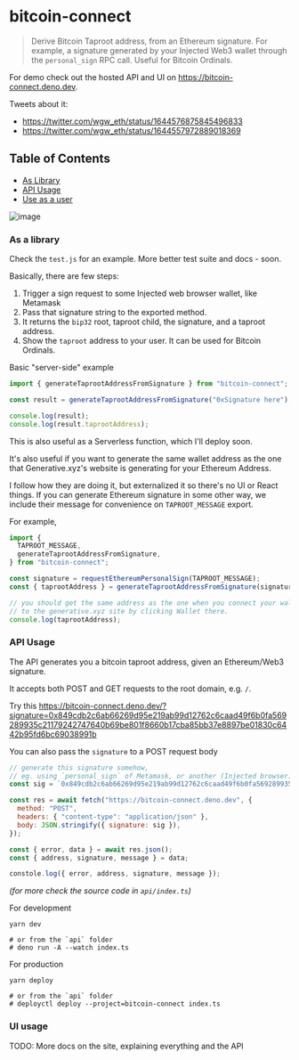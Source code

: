 # bitcoin-connect

> Derive Bitcoin Taproot address, from an Ethereum signature. For example, a signature generated by your Injected Web3 wallet through the `personal_sign` RPC call. Useful for Bitcoin Ordinals.

For demo check out the hosted API and UI on https://bitcoin-connect.deno.dev.

Tweets about it:

- https://twitter.com/wgw_eth/status/1644576875845496833
- https://twitter.com/wgw_eth/status/1644557972889018369

## Table of Contents

- [As Library](#as-a-library)
- [API Usage](#api-usage)
- [Use as a user](#ui-usage)

![image](https://user-images.githubusercontent.com/5038030/230706652-cbc02d1a-a7f2-4c76-ac0b-cde27650ac74.png)

### As a library

Check the `test.js` for an example.
More better test suite and docs - soon.

Basically, there are few steps:

1. Trigger a sign request to some Injected web browser wallet, like Metamask
2. Pass that signature string to the exported method.
3. It returns the `bip32` root, taproot child, the signature, and a taproot address.
4. Show the `taproot` address to your user. It can be used for Bitcoin Ordinals.

Basic "server-side" example

```js
import { generateTaprootAddressFromSignature } from "bitcoin-connect";

const result = generateTaprootAddressFromSignature("0xSignature here");

console.log(result);
console.log(result.taprootAddress);
```

This is also useful as a Serverless function, which I'll deploy soon.

It's also useful if you want to generate the same wallet address as the one that Generative.xyz's website is generating for your Ethereum Address.

I follow how they are doing it, but externalized it so there's no UI or React things.
If you can generate Ethereum signature in some other way, we include their message for convenience on `TAPROOT_MESSAGE` export.

For example,

```js
import {
  TAPROOT_MESSAGE,
  generateTaprootAddressFromSignature,
} from "bitcoin-connect";

const signature = requestEthereumPersonalSign(TAPROOT_MESSAGE);
const { taprootAddress } = generateTaprootAddressFromSignature(signature);

// you should get the same address as the one when you connect your wallet
// to the generative.xyz site by clicking Wallet there.
console.log(taprootAddress);
```

### API Usage

The API generates you a bitcoin taproot address, given an Ethereum/Web3 signature.

It accepts both POST and GET requests to the root domain, e.g. `/`.

Try this https://bitcoin-connect.deno.dev/?signature=0x849cdb2c6ab66269d95e219ab99d12762c6caad49f6b0fa569289935c21179242747640b69be801f8660b17cba85bb37e8897be01830c6442b95fd6bc69038991b

You can also pass the `signature` to a POST request body

```js
// generate this signature somehow,
// eg. using `personal_sign` of Metamask, or another (Injected browser) wallet
const sig = `0x849cdb2c6ab66269d95e219ab99d12762c6caad49f6b0fa569289935c21179242747640b69be801f8660b17cba85bb37e8897be01830c6442b95fd6bc69038991b`;

const res = await fetch("https://bitcoin-connect.deno.dev", {
  method: "POST",
  headers: { "content-type": "application/json" },
  body: JSON.stringify({ signature: sig }),
});

const { error, data } = await res.json();
const { address, signature, message } = data;

constole.log({ error, address, signature, message });
```

_(for more check the source code in `api/index.ts`)_

For development

```
yarn dev

# or from the `api` folder
# deno run -A --watch index.ts
```

For production

```
yarn deploy

# or from the `api` folder
# deployctl deploy --project=bitcoin-connect index.ts
```

### UI usage

TODO: More docs on the site, explaining everything and the API
